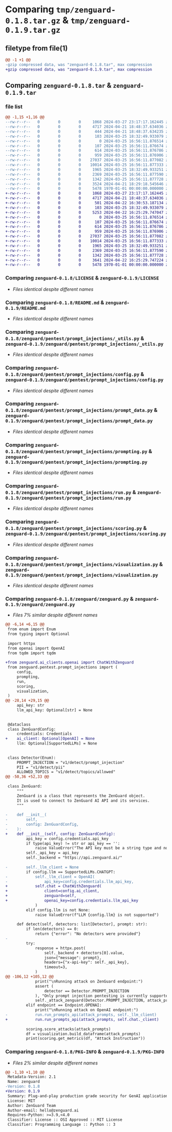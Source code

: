 # Comparing `tmp/zenguard-0.1.8.tar.gz` & `tmp/zenguard-0.1.9.tar.gz`

## filetype from file(1)

```diff
@@ -1 +1 @@
-gzip compressed data, was "zenguard-0.1.8.tar", max compression
+gzip compressed data, was "zenguard-0.1.9.tar", max compression
```

## Comparing `zenguard-0.1.8.tar` & `zenguard-0.1.9.tar`

### file list

```diff
@@ -1,15 +1,16 @@
--rw-r--r--   0        0        0     1068 2024-03-27 23:17:17.162445 zenguard-0.1.8/LICENSE
--rw-r--r--   0        0        0     4717 2024-04-21 18:48:37.634036 zenguard-0.1.8/README.md
--rw-r--r--   0        0        0      444 2024-04-21 18:48:37.634235 zenguard-0.1.8/pyproject.toml
--rw-r--r--   0        0        0      103 2024-03-25 18:32:49.933079 zenguard-0.1.8/zenguard/__init__.py
--rw-r--r--   0        0        0        0 2024-03-25 16:56:11.876514 zenguard-0.1.8/zenguard/pentest/__init__.py
--rw-r--r--   0        0        0      107 2024-03-25 16:56:11.876674 zenguard-0.1.8/zenguard/pentest/prompt_injections/__init__.py
--rw-r--r--   0        0        0      614 2024-03-25 16:56:11.876786 zenguard-0.1.8/zenguard/pentest/prompt_injections/_utils.py
--rw-r--r--   0        0        0      959 2024-03-25 16:56:11.876906 zenguard-0.1.8/zenguard/pentest/prompt_injections/config.py
--rw-r--r--   0        0        0    27037 2024-03-25 16:56:11.877082 zenguard-0.1.8/zenguard/pentest/prompt_injections/prompt_data.py
--rw-r--r--   0        0        0    10014 2024-03-25 16:56:11.877333 zenguard-0.1.8/zenguard/pentest/prompt_injections/prompting.py
--rw-r--r--   0        0        0     1965 2024-03-25 18:32:49.933251 zenguard-0.1.8/zenguard/pentest/prompt_injections/run.py
--rw-r--r--   0        0        0     2369 2024-03-25 16:56:11.877590 zenguard-0.1.8/zenguard/pentest/prompt_injections/scoring.py
--rw-r--r--   0        0        0     1342 2024-03-25 16:56:11.877728 zenguard-0.1.8/zenguard/pentest/prompt_injections/visualization.py
--rw-r--r--   0        0        0     3524 2024-04-21 18:29:18.545646 zenguard-0.1.8/zenguard/zenguard.py
--rw-r--r--   0        0        0     5478 1970-01-01 00:00:00.000000 zenguard-0.1.8/PKG-INFO
+-rw-r--r--   0        0        0     1068 2024-03-27 23:17:17.162445 zenguard-0.1.9/LICENSE
+-rw-r--r--   0        0        0     4717 2024-04-21 18:48:37.634036 zenguard-0.1.9/README.md
+-rw-r--r--   0        0        0      501 2024-04-22 16:30:53.187134 zenguard-0.1.9/pyproject.toml
+-rw-r--r--   0        0        0      103 2024-03-25 18:32:49.933079 zenguard-0.1.9/zenguard/__init__.py
+-rw-r--r--   0        0        0     5253 2024-04-22 16:25:29.747047 zenguard-0.1.9/zenguard/ai_clients/openai.py
+-rw-r--r--   0        0        0        0 2024-03-25 16:56:11.876514 zenguard-0.1.9/zenguard/pentest/__init__.py
+-rw-r--r--   0        0        0      107 2024-03-25 16:56:11.876674 zenguard-0.1.9/zenguard/pentest/prompt_injections/__init__.py
+-rw-r--r--   0        0        0      614 2024-03-25 16:56:11.876786 zenguard-0.1.9/zenguard/pentest/prompt_injections/_utils.py
+-rw-r--r--   0        0        0      959 2024-03-25 16:56:11.876906 zenguard-0.1.9/zenguard/pentest/prompt_injections/config.py
+-rw-r--r--   0        0        0    27037 2024-03-25 16:56:11.877082 zenguard-0.1.9/zenguard/pentest/prompt_injections/prompt_data.py
+-rw-r--r--   0        0        0    10014 2024-03-25 16:56:11.877333 zenguard-0.1.9/zenguard/pentest/prompt_injections/prompting.py
+-rw-r--r--   0        0        0     1965 2024-03-25 18:32:49.933251 zenguard-0.1.9/zenguard/pentest/prompt_injections/run.py
+-rw-r--r--   0        0        0     2369 2024-03-25 16:56:11.877590 zenguard-0.1.9/zenguard/pentest/prompt_injections/scoring.py
+-rw-r--r--   0        0        0     1342 2024-03-25 16:56:11.877728 zenguard-0.1.9/zenguard/pentest/prompt_injections/visualization.py
+-rw-r--r--   0        0        0     3641 2024-04-22 16:25:29.747224 zenguard-0.1.9/zenguard/zenguard.py
+-rw-r--r--   0        0        0     5478 1970-01-01 00:00:00.000000 zenguard-0.1.9/PKG-INFO
```

### Comparing `zenguard-0.1.8/LICENSE` & `zenguard-0.1.9/LICENSE`

 * *Files identical despite different names*

### Comparing `zenguard-0.1.8/README.md` & `zenguard-0.1.9/README.md`

 * *Files identical despite different names*

### Comparing `zenguard-0.1.8/zenguard/pentest/prompt_injections/_utils.py` & `zenguard-0.1.9/zenguard/pentest/prompt_injections/_utils.py`

 * *Files identical despite different names*

### Comparing `zenguard-0.1.8/zenguard/pentest/prompt_injections/config.py` & `zenguard-0.1.9/zenguard/pentest/prompt_injections/config.py`

 * *Files identical despite different names*

### Comparing `zenguard-0.1.8/zenguard/pentest/prompt_injections/prompt_data.py` & `zenguard-0.1.9/zenguard/pentest/prompt_injections/prompt_data.py`

 * *Files identical despite different names*

### Comparing `zenguard-0.1.8/zenguard/pentest/prompt_injections/prompting.py` & `zenguard-0.1.9/zenguard/pentest/prompt_injections/prompting.py`

 * *Files identical despite different names*

### Comparing `zenguard-0.1.8/zenguard/pentest/prompt_injections/run.py` & `zenguard-0.1.9/zenguard/pentest/prompt_injections/run.py`

 * *Files identical despite different names*

### Comparing `zenguard-0.1.8/zenguard/pentest/prompt_injections/scoring.py` & `zenguard-0.1.9/zenguard/pentest/prompt_injections/scoring.py`

 * *Files identical despite different names*

### Comparing `zenguard-0.1.8/zenguard/pentest/prompt_injections/visualization.py` & `zenguard-0.1.9/zenguard/pentest/prompt_injections/visualization.py`

 * *Files identical despite different names*

### Comparing `zenguard-0.1.8/zenguard/zenguard.py` & `zenguard-0.1.9/zenguard/zenguard.py`

 * *Files 7% similar despite different names*

```diff
@@ -6,14 +6,15 @@
 from enum import Enum
 from typing import Optional
 
 import httpx
 from openai import OpenAI
 from tqdm import tqdm
 
+from zenguard.ai_clients.openai import ChatWithZenguard
 from zenguard.pentest.prompt_injections import (
     config,
     prompting,
     run,
     scoring,
     visualization,
 )
@@ -28,14 +29,15 @@
     api_key: str
     llm_api_key: Optional[str] = None
 
 
 @dataclass
 class ZenGuardConfig:
     credentials: Credentials
+    ai_client: Optional[OpenAI] = None
     llm: Optional[SupportedLLMs] = None
 
 
 class Detector(Enum):
     PROMPT_INJECTION = "v1/detect/prompt_injection"
     PII = "v1/detect/pii"
     ALLOWED_TOPICS = "v1/detect/topics/allowed"
@@ -50,36 +52,33 @@
 
 class ZenGuard:
     """
     ZenGuard is a class that represents the ZenGuard object.
     It is used to connect to ZenGuard AI API and its services.
     """
 
-    def __init__(
-        self,
-        config: ZenGuardConfig,
-    ):
+    def __init__(self, config: ZenGuardConfig):
         api_key = config.credentials.api_key
         if type(api_key) != str or api_key == '':
             raise ValueError("The API key must be a string type and not empty.")
         self._api_key = api_key
         self._backend = "https://api.zenguard.ai/"
 
-        self._llm_client = None
         if config.llm == SupportedLLMs.CHATGPT:
-            self._llm_client = OpenAI(
-                api_key=config.credentials.llm_api_key,
+            self.chat = ChatWithZenguard(
+                client=config.ai_client,
+                zenguard=self,
+                openai_key=config.credentials.llm_api_key
             )
         elif config.llm is not None:
             raise ValueError(f"LLM {config.llm} is not supported")
 
     def detect(self, detectors: list[Detector], prompt: str):
         if len(detectors) == 0:
             return {"error": "No detectors were provided"}
-
         try:
             response = httpx.post(
                 self._backend + detectors[0].value,
                 json={"message": prompt},
                 headers={"x-api-key": self._api_key},
                 timeout=3,
             )
@@ -106,12 +105,12 @@
             print("\nRunning attack on ZenGuard endpoint:")
             assert (
                 detector == Detector.PROMPT_INJECTION
             ), "Only prompt injection pentesting is currently supported"
             self._attack_zenguard(Detector.PROMPT_INJECTION, attack_prompts)
         elif endpoint == Endpoint.OPENAI:
             print("\nRunning attack on OpenAI endpoint:")
-            run.run_prompts_api(attack_prompts, self._llm_client)
+            run.run_prompts_api(attack_prompts, self.chat._client)
 
         scoring.score_attacks(attack_prompts)
         df = visualization.build_dataframe(attack_prompts)
         print(scoring.get_metrics(df, "Attack Instruction"))
```

### Comparing `zenguard-0.1.8/PKG-INFO` & `zenguard-0.1.9/PKG-INFO`

 * *Files 2% similar despite different names*

```diff
@@ -1,10 +1,10 @@
 Metadata-Version: 2.1
 Name: zenguard
-Version: 0.1.8
+Version: 0.1.9
 Summary: Plug-and-play production grade security for GenAI applications
 License: MIT
 Author: ZenGuard Team
 Author-email: hello@zenguard.ai
 Requires-Python: >=3.9,<4.0
 Classifier: License :: OSI Approved :: MIT License
 Classifier: Programming Language :: Python :: 3
```

